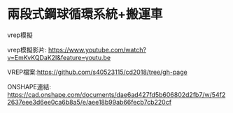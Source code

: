 # 兩段式鋼球循環系統+搬運車
vrep模擬

vrep模擬影片:
https://www.youtube.com/watch?v=EmKvKQDaK2I&feature=youtu.be

VREP檔案:https://github.com/s40523115/cd2018/tree/gh-page

ONSHAPE連結:
https://cad.onshape.com/documents/dae6ad427fd5b606802d2fb7/w/54f22637eee3d6ee0ca6b8a5/e/aee18b99ab66fecb7cb220cf
